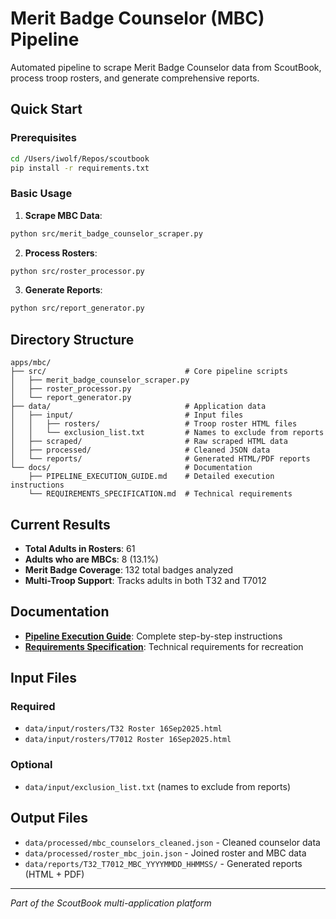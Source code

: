 # Merit Badge Counselor (MBC) Pipeline

Automated pipeline to scrape Merit Badge Counselor data from ScoutBook, process troop rosters, and generate comprehensive reports.

## Quick Start

### Prerequisites
```bash
cd /Users/iwolf/Repos/scoutbook
pip install -r requirements.txt
```

### Basic Usage

1. **Scrape MBC Data**:
```bash
python src/merit_badge_counselor_scraper.py
```

2. **Process Rosters**:
```bash  
python src/roster_processor.py
```

3. **Generate Reports**:
```bash
python src/report_generator.py
```

## Directory Structure

```
apps/mbc/
├── src/                               # Core pipeline scripts
│   ├── merit_badge_counselor_scraper.py
│   ├── roster_processor.py
│   └── report_generator.py
├── data/                              # Application data
│   ├── input/                         # Input files
│   │   ├── rosters/                   # Troop roster HTML files
│   │   └── exclusion_list.txt         # Names to exclude from reports
│   ├── scraped/                       # Raw scraped HTML data
│   ├── processed/                     # Cleaned JSON data
│   └── reports/                       # Generated HTML/PDF reports
└── docs/                              # Documentation
    ├── PIPELINE_EXECUTION_GUIDE.md    # Detailed execution instructions
    └── REQUIREMENTS_SPECIFICATION.md  # Technical requirements
```

## Current Results

- **Total Adults in Rosters**: 61
- **Adults who are MBCs**: 8 (13.1%)  
- **Merit Badge Coverage**: 132 total badges analyzed
- **Multi-Troop Support**: Tracks adults in both T32 and T7012

## Documentation

- **[Pipeline Execution Guide](docs/PIPELINE_EXECUTION_GUIDE.md)**: Complete step-by-step instructions
- **[Requirements Specification](docs/REQUIREMENTS_SPECIFICATION.md)**: Technical requirements for recreation

## Input Files

### Required
- `data/input/rosters/T32 Roster 16Sep2025.html`
- `data/input/rosters/T7012 Roster 16Sep2025.html`

### Optional  
- `data/input/exclusion_list.txt` (names to exclude from reports)

## Output Files

- `data/processed/mbc_counselors_cleaned.json` - Cleaned counselor data
- `data/processed/roster_mbc_join.json` - Joined roster and MBC data
- `data/reports/T32_T7012_MBC_YYYYMMDD_HHMMSS/` - Generated reports (HTML + PDF)

---

*Part of the ScoutBook multi-application platform*
